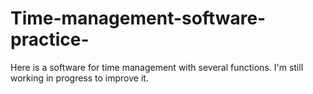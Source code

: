 # Time-management-software-practice-
Here is a software for time management with several functions. 
I'm still working in progress to improve it.
